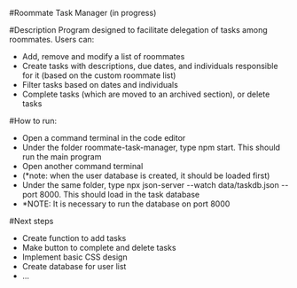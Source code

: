 #Roommate Task Manager (in progress)

#Description
Program designed to facilitate delegation of tasks among roommates. Users can: 
- Add, remove and modify a list of roommates
- Create tasks with descriptions, due dates, and individuals responsible for it (based on the custom roommate list)
- Filter tasks based on dates and individuals
- Complete tasks (which are moved to an archived section), or delete tasks

#How to run: 
- Open a command terminal in the code editor
- Under the folder roommate-task-manager, type npm start. This should run the main program
- Open another command terminal
- (*note: when the user database is created, it should be loaded first)
- Under the same folder, type npx json-server --watch data/taskdb.json --port 8000. This should load in the task database
- *NOTE: It is necessary to run the database on port 8000

#Next steps
- Create function to add tasks
- Make button to complete and delete tasks
- Implement basic CSS design
- Create database for user list
- ...
